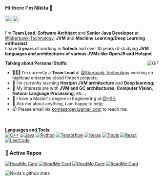 ### Hi there I'm Nikita 👋

<a href="https://twitter.com/DrEdwardHyde">
  <img align="left" alt="Nikita's Twitter" width="22px" src="https://cdn.jsdelivr.net/npm/simple-icons@v3/icons/twitter.svg" />
</a>

<a href="https://medium.com/@dredwardhyde">
  <img align="left" alt="Nikita's Medium" width="22px" src="https://cdn.jsdelivr.net/npm/simple-icons@v3/icons/medium.svg" />
</a>

<br />  
<br />  

I'm **Team Lead**, **Software Architect** and **Senior Java Developer** at [@Sberbank-Technology](http://sber-tech.com/), **JVM** and **Machine Learning/Deep  Learning enthusiast**  
I have **5 years** of working in **fintech** and over 10 years of studying **JVM languages and architectures of various JVMs like OpenJ9 and Hotspot**

  <img align="right" alt="GIF" src="https://i.pinimg.com/originals/e4/26/70/e426702edf874b181aced1e2fa5c6cde.gif" />


**Talking about Personal Stuffs:**

- 👨🏽‍💻 I’m currently a **Team Lead** at [@Sberbank-Technology](https://www.sberbank.ru/) working on highload enterprise cloud fintech projects;
- 🌱 I’m currently learning **Hostpot JVM architecture** and **Deep learning**; 
- 🤔 My interests are with **JVM and GC architectures**, **Computer Vision**, **Natural Language Processing**, etc..;
- 💼 I have a Master's degree in Engineering at [@HSE](https://www.hse.ru/en/);
- 💬 Ask me about anything, I am happy to help;
- 📫 Please email via komesergey@gmail.com to reach me.  
  
 <br />   
  
**Languages and Tools:**  
[![C++](https://img.shields.io/badge/-C/C%2B%2B-%2300599C?style=flat&logo=C%2B%2B&logoColor=ffffff)](https://github.com/dredwardhyde)
[![Java](https://img.shields.io/badge/Java-orange?style=flat&logo=java&logoColor=white&link=https://github.com/dredwardhyde)](https://github.com/dredwardhyde) 
[![Python](https://img.shields.io/badge/-Python-black?style=flat&logo=python&link=https://github.com/dredwardhyde)](https://github.com/dredwardhyde) 
[![Tensorflow](https://img.shields.io/badge/-Tensorflow-gray?style=flat&logo=tensorflow&link=https://github.com/dredwardhyde)](https://github.com/dredwardhyde) 
[![Keras](https://img.shields.io/badge/-Keras-red?style=flat&logo=keras&link=https://github.com/dredwardhyde)](https://github.com/dredwardhyde) 
[![Travis](https://img.shields.io/badge/-Travis-red?style=flat&logo=travis&link=https://github.com/dredwardhyde)](https://github.com/dredwardhyde) 
[![React](https://img.shields.io/badge/-React-black?style=flat&logo=react&link=https://github.com/dredwardhyde)](https://github.com/dredwardhyde) 
[![LeetCode](https://img.shields.io/badge/-LeetCode-02569B?style=flat&logo=leetCode&link=https://github.com/dredwardhyde)](https://github.com/dredwardhyde)


### 🚀 Active Repos
[![ReadMe Card](https://github-readme-stats.vercel.app/api/pin/?username=dredwardhyde&repo=jaffa-rpc-library)](https://github.com/dredwardhyde/jaffa-rpc-library)
[![ReadMe Card](https://github-readme-stats.vercel.app/api/pin/?username=dredwardhyde&repo=Faces-DCGAN)](https://github.com/dredwardhyde/Faces-DCGAN)
[![ReadMe Card](https://github-readme-stats.vercel.app/api/pin/?username=dredwardhyde&repo=addressbook)](https://github.com/dredwardhyde/addressbook)
[![ReadMe Card](https://github-readme-stats.vercel.app/api/pin/?username=dredwardhyde&repo=Seq2Seq-Chatbot-English)](https://github.com/dredwardhyde/Seq2Seq-Chatbot-English)

![Nikita's github stats](https://github-readme-stats.vercel.app/api?username=dredwardhyde&show_icons=true&hide_border=true)
